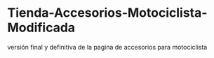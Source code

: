 # Tienda-Accesorios-Motociclista-Modificada
versión final y definitiva de la pagina de accesorios para motociclista
